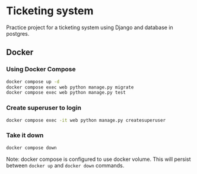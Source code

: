 # Ticketing system

Practice project for a ticketing system using Django and database in postgres. 

## Docker

 ### Using Docker Compose

```bash
docker compose up -d
docker compose exec web python manage.py migrate
docker compose exec web python manage.py test
```

### Create superuser to login

```bash
docker compose exec -it web python manage.py createsuperuser
```

### Take it down

```bash
docker compose down
```

Note: docker compose is configured to use docker volume. This will persist between `docker up` and `docker down` commands.

